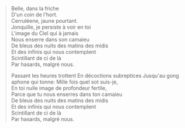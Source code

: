 > Belle, dans la friche  
> D'un coin de l'hort.  
> Cerruléene, jaune pourtant.  
> Jonquille, je persiste à voir en toi  
> L'image du Ciel qui à jamais  
> Nous enserre dans son camaieu  
> De bleus des nuits des matins des midis  
> Et des infinis qui nous contemplent  
> Scintillant de ci de là  
> Par hasards, malgré nous.
>
>Passant les heures trottent
>En décoctions subreptices
>Jusqu'au gong aphone qui tonne:
> Mille fois quel sot suis-je,  
> En toi nulle image de profondeur fertile,  
> Parce que tu nous enserres dans ton camaieu  
> De bleus des nuits des matins des midis  
> Et des infinis qui nous contemplent  
> Scintillant de ci de là  
> Par hasards, malgré nous.  
